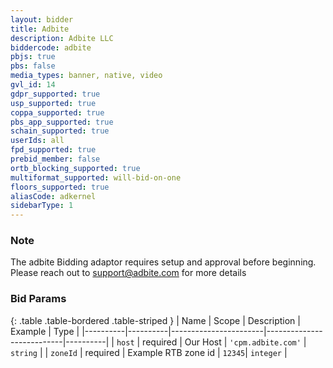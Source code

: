 ```yaml
---
layout: bidder
title: Adbite
description: Adbite LLC
biddercode: adbite
pbjs: true
pbs: false
media_types: banner, native, video
gvl_id: 14
gdpr_supported: true
usp_supported: true
coppa_supported: true
pbs_app_supported: true
schain_supported: true
userIds: all
fpd_supported: true
prebid_member: false
ortb_blocking_supported: true
multiformat_supported: will-bid-on-one
floors_supported: true
aliasCode: adkernel
sidebarType: 1
---
```


### Note

The adbite Bidding adaptor requires setup and approval before beginning. Please reach out to <support@adbite.com> for more details

### Bid Params

{: .table .table-bordered .table-striped }
| Name     | Scope    | Description           | Example                   | Type     |
|----------|----------|-----------------------|---------------------------|----------|
| `host`   | required | Our Host | `'cpm.adbite.com'` | `string` |
| `zoneId` | required | Example RTB zone id           | `12345`| `integer` |

